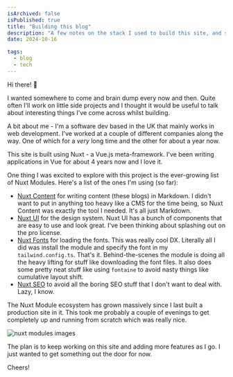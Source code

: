 ```yaml
---
isArchived: false
isPublished: true 
title: "Building this blog"
description: "A few notes on the stack I used to build this site, and some other stuff that's been going on."
date: 2024-10-16 

tags:
  - blog
  - tech
---
```


Hi there! 👋

I wanted somewhere to come and brain dump every now and then. Quite often I'll
work on little side projects and I thought it would be useful to talk about
interesting things I've come across whilst building.

A bit about me - I'm a software dev based in the UK that mainly works in web
development. I've worked at a couple of different companies along the way. One
of which for a _very_ long time and the other for about a year now.

This site is built using Nuxt - a Vue.js meta-framework. I've been writing
applications in Vue for about 4 years now and I love it.

One thing I was excited to explore with this project is the ever-growing list of
Nuxt Modules. Here's a list of the ones I'm using (so far):

- [Nuxt Content](https://content.nuxtjs.org/) for writing content (these blogs) in Markdown.
  I didn't want to put in anything too heavy like a CMS for the time being, so
  Nuxt Content was exactly the tool I needed. It's all just Markdown.
- [Nuxt UI](https://ui.nuxt.com/) for the design system. Nuxt UI has a bunch of
  components that are easy to use and look great. I've been thinking about
  splashing out on the pro license.
- [Nuxt Fonts](https://fonts.nuxt.com/) for loading the fonts. This was really
  cool DX. Literally all I did was install the module and specify the font in my
  `tailwind.config.ts`. That's it. Behind-the-scenes the module is doing all the
  heavy lifting for stuff like downloading the font files. It also does some
  pretty neat stuff like using `fontaine` to avoid nasty things like cumulative layout shift.
- [Nuxt SEO](https://nuxtseo.com/) to avoid all the boring SEO stuff that I
  don't want to deal with. Lazy, I know.

The Nuxt Module ecosystem has grown massively since I last built a production
site in it. This took me probably a couple of evenings to get completely up and
running from scratch which was really nice.

![nuxt modules images](/img/nuxtmodules.png)

The plan is to keep working on this site and adding more features as I go. I
just wanted to get something out the door for now.

Cheers!
